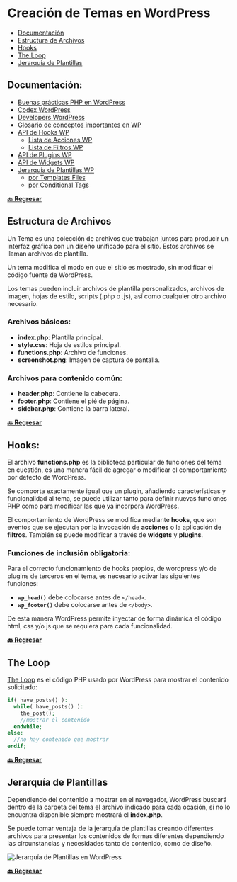# Creación de Temas en WordPress

* [Documentación](#documentación)
* [Estructura de Archivos](#estructura-de-archivos)
* [Hooks](#hooks)
* [The Loop](#the-loop)
* [Jerarquía de Plantillas](#jerarquía-de-plantillas)

## Documentación:

* [Buenas prácticas PHP en WordPress](https://make.wordpress.org/core/handbook/coding-standards/php/)
* [Codex WordPress](http://codex.wordpress.org/)
* [Developers WordPress](https://developer.wordpress.org/)
* [Glosario de conceptos importantes en WP](https://codex.wordpress.org/Glossary)
* [API de Hooks WP](http://codex.wordpress.org/Plugin_API/Hooks)
  * [Lista de Acciones WP](http://codex.wordpress.org/Plugin_API/Action_Reference)
  * [Lista de Filtros WP](http://codex.wordpress.org/Plugin_API/Filter_Reference)
* [API de Plugins WP](http://codex.wordpress.org/Plugin_API)
* [API de Widgets WP](https://codex.wordpress.org/Widgets_API)
* [Jerarquía de Plantillas WP](https://wphierarchy.com/)
  * [por Templates Files](https://developer.wordpress.org/themes/basics/template-hierarchy/)
  * [por Conditional Tags](https://codex.wordpress.org/Conditional_Tags)

**[🔙 Regresar](#creación-de-temas-en-wordpress)**

## Estructura de Archivos

Un Tema es una colección de archivos que trabajan juntos para producir un interfaz gráfica con un diseño unificado para el sitio. Estos archivos se llaman archivos de plantilla.

Un tema modifica el modo en que el sitio es mostrado, sin modificar el código fuente de WordPress.

Los temas pueden incluir archivos de plantilla personalizados, archivos de imagen, hojas de estilo, scripts (.php o .js), así como cualquier otro archivo necesario.

### Archivos básicos:

* **index.php**: Plantilla principal.
* **style.css**: Hoja de estilos principal.
* **functions.php**: Archivo de funciones.
* **screenshot.png**: Imagen de captura de pantalla.

### Archivos para contenido común:

* **header.php**: Contiene la cabecera.
* **footer.php**: Contiene el pié de página.
* **sidebar.php**: Contiene la barra lateral.

**[🔙 Regresar](#creación-de-temas-en-wordpress)**

## Hooks:

El archivo **functions.php**  es la biblioteca particular de funciones del tema en cuestión, es una manera fácil de agregar o modificar el comportamiento por defecto de WordPress.

Se comporta exactamente igual que un plugin, añadiendo características y funcionalidad al tema, se puede utilizar tanto para definir nuevas funciones PHP como para modificar las que ya incorpora WordPress.

El comportamiento de WordPress se modifica mediante **hooks**, que son eventos que se ejecutan por la invocación de **acciones** o la aplicación de **filtros**. También se puede modificar a través de **widgets** y **plugins**.

### Funciones de inclusión obligatoria:

Para el correcto funcionamiento de hooks propios, de wordpress y/o de plugins de terceros en el tema, es necesario activar las siguientes funciones:

* **`wp_head()`** debe colocarse antes de `</head>`.
* **`wp_footer()`** debe colocarse antes de `</body>`.

 De esta manera WordPress permite inyectar de forma dinámica el código html, css y/o js que se requiera para cada funcionalidad.

 **[🔙 Regresar](#creación-de-temas-en-wordpress)**

## The Loop

[The Loop](https://developer.wordpress.org/themes/basics/the-loop/) es el código PHP usado por WordPress para mostrar el contenido solicitado:

```php
if( have_posts() ):
  while( have_posts() ):
    the_post();
    //mostrar el contenido
  endwhile;
else:
  //no hay contenido que mostrar
endif;
```

**[🔙 Regresar](#creación-de-temas-en-wordpress)**

## Jerarquía de Plantillas

Dependiendo del contenido a mostrar en el navegador, WordPress buscará dentro de la carpeta del tema el archivo indicado para cada ocasión, si no lo encuentra disponible siempre mostrará el **index.php**.

Se puede tomar ventaja de la jerarquía de plantillas creando diferentes archivos para presentar los contenidos de formas diferentes dependiendo las circunstancias y necesidades tanto de contenido, como de diseño.

![Jerarquía de Plantillas en WordPress](https://developer.wordpress.org/files/2014/10/wp-hierarchy.png)

**[🔙 Regresar](#creación-de-temas-en-wordpress)**

